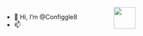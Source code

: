 <div id="header" align="center">
<img src="https://media.giphy.com/media/aotWWaGrXuNuo/giphy.gif" width="50px" height="50px" style="position:absolute" frameBorder="0" class="giphy-embed" allowFullScreen>
</div>
<div id="badges" align="center">
 <img src="https://komarev.com/ghpvc/?username=Configgle8&style=flat-square&color=blue" alt="">
</div>

- 👋 Hi, I’m @Configgle8
- 📫 

<!---
Configgle8/Configgle8 is a ✨ special ✨ repository because its `README.md` (this file) appears on your GitHub profile.
You can click the Preview link to take a look at your changes.
--->
